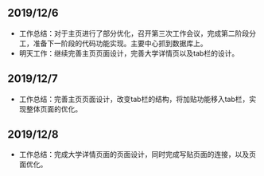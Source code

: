 ## 2019/12/6
* 工作总结：对于主页进行了部分优化，召开第三次工作会议，完成第二阶段分工，准备下一阶段的代码功能实现。主要中心抓到数据库上。
* 明天工作：继续完善主页页面设计，完善大学详情页以及tab栏的设计。
## 2019/12/7
* 工作总结：完善主页页面设计，改变tab栏的结构，将加贴功能移入tab栏，实现整体页面的优化。
## 2019/12/8
* 工作总结：完成大学详情页面的页面设计，同时完成写贴页面的连接，以及页面优化。